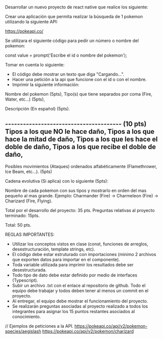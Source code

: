 Desarrollar un nuevo proyecto de react native que realice los siguiente:

Crear una aplicación que permita realizar la búsqueda de 1 pokemon utilizando la siguiente API:

https://pokeapi.co/

Se utilizara el siguiente código para pedir un número o nombre del pokemon:

const value = prompt('Escribe el id o nombre del pokemon');

Tomar en cuenta lo siguiente:

* El código debe mostrar un texto que diga "Cargando...".
* Hacer una petición a la api que funcione con el id o con el nombre.
* Imprimir la siguiente información:

Nombre del pokemon (5pts),
Tipo(s) que tiene separados por coma (Fire, Water, etc...) (5pts),

Descripción (En español) (5pts).

--------------------------------------- (10 pts)
Tipos a los que NO le hace daño,
Tipos a los que hace la mitad de daño,
Tipos a los que les hace el doble de daño,
Tipos a los que recibe el doble de daño,
----------------------------------------

Posibles movimientos (Ataques) ordenados alfabéticamente (Flamethrower, Ice Beam, etc...). (5pts)

Cadena evolutiva (Si aplica) con lo siguiente (5pts):

Nombre de cada pokemon con sus tipos y mostrarlo en orden del mas pequeño al mas grande.
Ejemplo: Charmander (Fire) -> Charmeleon (Fire) -> Charizard (Fire, Flying).

Total por el desarrollo del proyecto: 35 pts.
Preguntas relativas al proyecto terminado: 15pts.

Total: 50 pts.

REGLAS IMPORTANTES:

* Utilizar los conceptos vistos en clase (const, funciones de arreglos, desestructuración, template strings, etc).
* El código debe estar estruturado con importaciones (minimo 2 archivos que exporten datos para importar en el componente).
* Toda variable utilizada para imprimir los resultados debe ser desestructurada.
* Todo tipo de dato debe estar definido por medio de interfaces (Typescript).
* Subir un archivo .txt con el enlace al repositorio de github. Todo el equipo debe trabajar y todos deben tener al menos un commit en el proyecto.
* Al entregar, el equipo debe mostrar el funcionamiento del proyecto.
* Se realizarán preguntas asociadas al proyecto realizado a todos los integrantes para asignar los 15 puntos restantes asociados al conocimiento.

// Ejemplos de peticiones a la API.
https://pokeapi.co/api/v2/pokemon-species/aegislash
https://pokeapi.co/api/v2/pokemon/charizard